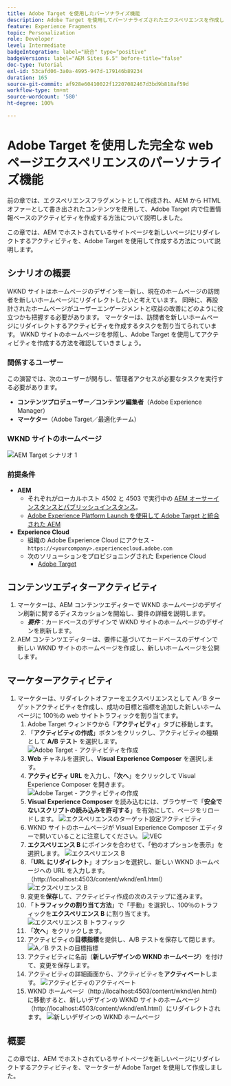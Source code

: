 ```yaml
---
title: Adobe Target を使用したパーソナライズ機能
description: Adobe Target を使用してパーソナライズされたエクスペリエンスを作成し、配信する方法を示す、エンドツーエンドのチュートリアルです。
feature: Experience Fragments
topic: Personalization
role: Developer
level: Intermediate
badgeIntegration: label="統合" type="positive"
badgeVersions: label="AEM Sites 6.5" before-title="false"
doc-type: Tutorial
exl-id: 53cafd06-3a0a-4995-947d-179146b89234
duration: 165
source-git-commit: af928e60410022f12207082467d3bd9b818af59d
workflow-type: tm+mt
source-wordcount: '580'
ht-degree: 100%

---
```


# Adobe Target を使用した完全な web ページエクスペリエンスのパーソナライズ機能

前の章では、エクスペリエンスフラグメントとして作成され、AEM から HTML オファーとして書き出されたコンテンツを使用して、Adobe Target 内で位置情報ベースのアクティビティを作成する方法について説明しました。

この章では、AEM でホストされているサイトページを新しいページにリダイレクトするアクティビティを、Adobe Target を使用して作成する方法について説明します。

## シナリオの概要

WKND サイトはホームページのデザインを一新し、現在のホームページの訪問者を新しいホームページにリダイレクトしたいと考えています。 同時に、再設計されたホームページがユーザーエンゲージメントと収益の改善にどのように役立つかも把握する必要があります。 マーケターは、訪問者を新しいホームページにリダイレクトするアクティビティを作成するタスクを割り当てられています。 WKND サイトのホームページを参照し、Adobe Target を使用してアクティビティを作成する方法を確認していきましょう。

### 関係するユーザー

この演習では、次のユーザーが関与し、管理者アクセスが必要なタスクを実行する必要があります。

* **コンテンツプロデューザー／コンテンツ編集者**（Adobe Experience Manager）
* **マーケター**（Adobe Target／最適化チーム）

### WKND サイトのホームページ

![AEM Target シナリオ 1](assets/personalization-use-case-2/aem-target-use-case-2.png)

### 前提条件

* **AEM**
   * それぞれがローカルホスト 4502 と 4503 で実行中の [AEM オーサーインスタンスとパブリッシュインスタンス](./implementation.md#getting-aem)。
   * [Adobe Experience Platform Launch を使用して Adobe Target と統合された AEM](./using-launch-adobe-io.md#aem-target-using-launch-by-adobe)
* **Experience Cloud**
   * 組織の Adobe Experience Cloud にアクセス - `https://<yourcompany>.experiencecloud.adobe.com`
   * 次のソリューションをプロビジョニングされた Experience Cloud
      * [Adobe Target](https://experiencecloud.adobe.com)

## コンテンツエディターアクティビティ

1. マーケターは、AEM コンテンツエディターで WKND ホームページのデザイン刷新に関するディスカッションを開始し、要件の詳細を説明します。
   * ***要件***：カードベースのデザインで WKND サイトのホームページのデザインを刷新します。
2. AEM コンテンツエディターは、要件に基づいてカードベースのデザインで新しい WKND サイトのホームページを作成し、新しいホームページを公開します。

## マーケターアクティビティ

1. マーケターは、リダイレクトオファーをエクスペリエンスとして A／B ターゲットアクティビティを作成し、成功の目標と指標を追加した新しいホームページに 100％の web サイトトラフィックを割り当てます。
   1. Adobe Target ウィンドウから「**アクティビティ**」タブに移動します。
   2. 「**アクティビティの作成**」ボタンをクリックし、アクティビティの種類として **A/B テスト** を選択します。
      ![Adobe Target - アクティビティを作成](assets/personalization-use-case-2/create-ab-activity.png)
   3. **Web** チャネルを選択し、**Visual Experience Composer** を選択します。
   4. **アクティビティ URL** を入力し、「**次へ**」をクリックして Visual Experience Composer を開きます。
      ![Adobe Target - アクティビティの作成](assets/personalization-use-case-2/create-activity-ab-name.png)
   5. **Visual Experience Composer** を読み込むには、ブラウザーで「**安全でないスクリプトの読み込みを許可する**」を有効にして、ページをリロードします。
      ![エクスペリエンスのターゲット設定アクティビティ](assets/personalization-use-case-1/load-unsafe-scripts.png)
   6. WKND サイトのホームページが Visual Experience Composer エディターで開いていることに注意してください。
      ![VEC](assets/personalization-use-case-2/vec.png)
   7. **エクスペリエンス B** にポインタを合わせて、「他のオプションを表示」を選択します。
      ![エクスペリエンス B](assets/personalization-use-case-2/redirect-url.png)
   8. 「**URL にリダイレクト**」オプションを選択し、新しい WKND ホームページへの URL を入力します。（http://localhost:4503/content/wknd/en1.html）
      ![エクスペリエンス B](assets/personalization-use-case-2/redirect-url-2.png)
   9. 変更を&#x200B;**保存**&#x200B;して、アクティビティ作成の次のステップに進みます。
   10. 「**トラフィックの割り当て方法**」で「手動」を選択し、100％のトラフィックを&#x200B;**エクスペリエンス B** に割り当てます。
      ![エクスペリエンス B トラフィック](assets/personalization-use-case-2/traffic.png)
   11. 「**次へ**」をクリックします。
   12. アクティビティの&#x200B;**目標指標**を提供し、A/B テストを保存して閉じます。
      ![A／B テストの目標指標](assets/personalization-use-case-2/goal-metric.png)
   13. アクティビティに名前（**新しいデザインの WKND ホームページ**）を付けて、変更を保存します。
   14. アクティビティの詳細画面から、アクティビティを&#x200B;**アクティベート**します。
      ![アクティビティのアクティベート](assets/personalization-use-case-2/ab-activate.png)
   15. WKND ホームページ（http://localhost:4503/content/wknd/en.html）に移動すると、新しいデザインの WKND サイトのホームページ（http://localhost:4503/content/wknd/en1.html）にリダイレクトされます。
      ![新しいデザインの WKND ホームページ](assets/personalization-use-case-2/WKND-home-page-redesign.png)

## 概要

この章では、AEM でホストされているサイトページを新しいページにリダイレクトするアクティビティを、マーケターが Adobe Target を使用して作成しました。
